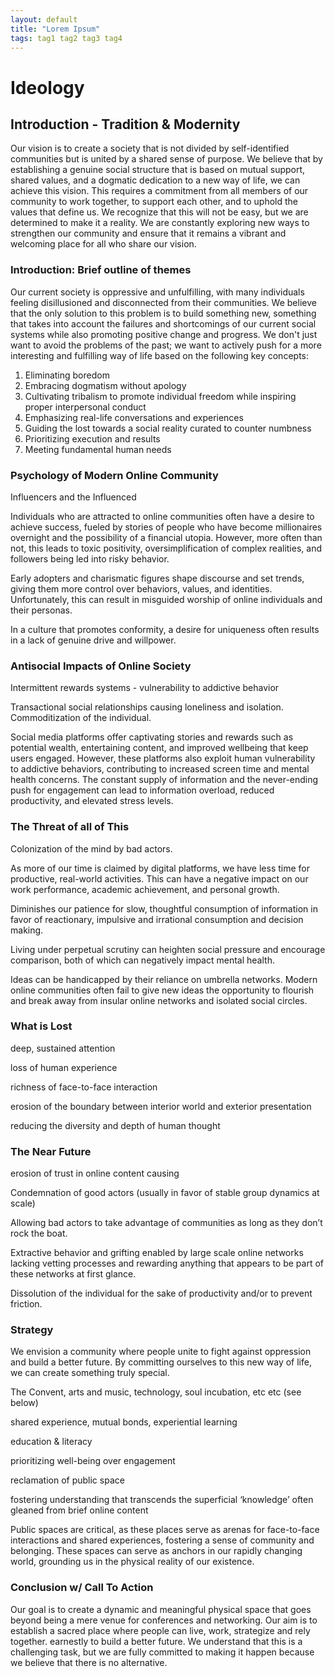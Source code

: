 ```yaml
---
layout: default
title: "Lorem Ipsum"
tags: tag1 tag2 tag3 tag4
---
```

# Ideology

## Introduction - Tradition & Modernity

Our vision is to create a society that is not divided by self-identified communities but is united by a shared sense of purpose. We believe that by establishing a genuine social structure that is based on mutual support, shared values, and a dogmatic dedication to a new way of life, we can achieve this vision. This requires a commitment from all members of our community to work together, to support each other, and to uphold the values that define us. We recognize that this will not be easy, but we are determined to make it a reality. We are constantly exploring new ways to strengthen our community and ensure that it remains a vibrant and welcoming place for all who share our vision.

### Introduction: Brief outline of themes

Our current society is oppressive and unfulfilling, with many individuals feeling disillusioned and disconnected from their communities. We believe that the only solution to this problem is to build something new, something that takes into account the failures and shortcomings of our current social systems while also promoting positive change and progress. We don't just want to avoid the problems of the past; we want to actively push for a more interesting and fulfilling way of life based on the following key concepts:

1. Eliminating boredom
2. Embracing dogmatism without apology
3. Cultivating tribalism to promote individual freedom while inspiring proper interpersonal conduct
4. Emphasizing real-life conversations and experiences 
5. Guiding the lost towards a social reality curated to counter numbness
6. Prioritizing execution and results
7. Meeting fundamental human needs

### Psychology of Modern Online Community

Influencers and the Influenced

Individuals who are attracted to online communities often have a desire to achieve success, fueled by stories of people who have become millionaires overnight and the possibility of a financial utopia. However, more often than not, this leads to toxic positivity, oversimplification of complex realities, and followers being led into risky behavior.

Early adopters and charismatic figures shape discourse and set trends, giving them more control over behaviors, values, and identities. Unfortunately, this can result in misguided worship of online individuals and their personas.

In a culture that promotes conformity, a desire for uniqueness often results in a lack of genuine drive and willpower.

### Antisocial Impacts of Online Society

Intermittent rewards systems - vulnerability to addictive behavior

Transactional social relationships causing loneliness and isolation. Commoditization of the individual.

Social media platforms offer captivating stories and rewards such as potential wealth, entertaining content, and improved wellbeing that keep users engaged. However, these platforms also exploit human vulnerability to addictive behaviors, contributing to increased screen time and mental health concerns. The constant supply of information and the never-ending push for engagement can lead to information overload, reduced productivity, and elevated stress levels.

### The Threat of all of This

Colonization of the mind by bad actors.

As more of our time is claimed by digital platforms, we have less time for productive, real-world activities. This can have a negative impact on our work performance, academic achievement, and personal growth.

Diminishes our patience for slow, thoughtful consumption of information in favor of reactionary, impulsive and irrational consumption and decision making.

Living under perpetual scrutiny can heighten social pressure and encourage comparison, both of which can negatively impact mental health.

Ideas can be handicapped by their reliance on umbrella networks. Modern online communities often fail to give new ideas the opportunity to flourish and break away from insular online networks and isolated social circles.

### What is Lost

deep, sustained attention

loss of human experience

richness of face-to-face interaction

erosion of the boundary between interior world and exterior presentation

reducing the diversity and depth of human thought

### The Near Future

erosion of trust in online content causing 

Condemnation of good actors (usually in favor of stable group dynamics at scale)

Allowing bad actors to take advantage of communities as long as they don’t rock the boat.

Extractive behavior and grifting enabled by large scale online networks lacking vetting processes and rewarding anything that appears to be part of these networks at first glance.

Dissolution of the individual for the sake of productivity and/or to prevent friction.

### Strategy

We envision a community where people unite to fight against oppression and build a better future. By committing ourselves to this new way of life, we can create something truly special.

The Convent, arts and music, technology, soul incubation, etc etc (see below)

shared experience, mutual bonds, experiential learning

education & literacy

prioritizing well-being over engagement

reclamation of public space

fostering understanding that transcends the superficial ‘knowledge’ often gleaned from brief online content

Public spaces are critical, as these places serve as arenas for face-to-face interactions and shared experiences, fostering a sense of community and belonging. These spaces can serve as anchors in our rapidly changing world, grounding us in the physical reality of our existence.

### Conclusion w/ Call To Action

Our goal is to create a dynamic and meaningful physical space that goes beyond being a mere venue for conferences and networking. Our aim is to establish a sacred place where people can live, work, strategize and rely together.  earnestly to build a better future. We understand that this is a challenging task, but we are fully committed to making it happen because we believe that there is no alternative.
